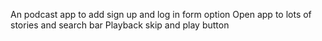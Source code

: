 An podcast app to add sign up and log in form option 
Open app to lots of stories and search bar 
Playback skip and play button
